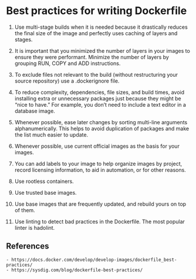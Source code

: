 # Best practices for writing Dockerfile

1. Use multi-stage builds when it is needed because it drastically reduces the final size of the image and perfectly uses caching of layers and stages.

2. It is important that you minimized the number of layers in your images to ensure they were performant. Minimize the number of layers by grouping RUN, COPY and ADD instructions.

3. To exclude files not relevant to the build (without restructuring your source repository) use a .dockerignore file.

4. To reduce complexity, dependencies, file sizes, and build times, avoid installing extra or unnecessary packages just because they might be “nice to have.” For example, you don’t need to include a text editor in a database image.

5. Whenever possible, ease later changes by sorting multi-line arguments alphanumerically. This helps to avoid duplication of packages and make the list much easier to update. 

6. Whenever possible, use current official images as the basis for your images.

7. You can add labels to your image to help organize images by project, record licensing information, to aid in automation, or for other reasons.

8. Use rootless containers.

9. Use trusted base images.

10. Use base images that are frequently updated, and rebuild yours on top of them.

11. Use linting to detect bad practices in the Dockerfile. The most popular linter is hadolint.

## References

    - https://docs.docker.com/develop/develop-images/dockerfile_best-practices/
    - https://sysdig.com/blog/dockerfile-best-practices/